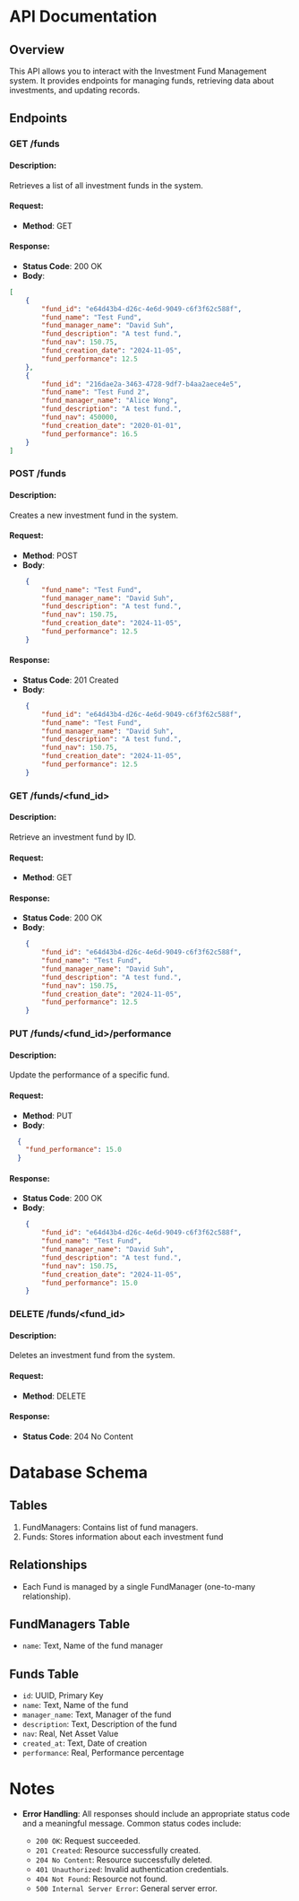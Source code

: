 # API Documentation

## Overview
This API allows you to interact with the Investment Fund Management system. It provides endpoints for managing funds, retrieving data about investments, and updating records.

## Endpoints

### GET /funds

#### Description:
Retrieves a list of all investment funds in the system.

#### Request:
- **Method**: GET

#### Response:
- **Status Code**: 200 OK
- **Body**:
```json
[
    {
        "fund_id": "e64d43b4-d26c-4e6d-9049-c6f3f62c588f",
        "fund_name": "Test Fund",
        "fund_manager_name": "David Suh",
        "fund_description": "A test fund.",
        "fund_nav": 150.75,
        "fund_creation_date": "2024-11-05",
        "fund_performance": 12.5
    },
    {
        "fund_id": "216dae2a-3463-4728-9df7-b4aa2aece4e5",
        "fund_name": "Test Fund 2",
        "fund_manager_name": "Alice Wong",
        "fund_description": "A test fund.",
        "fund_nav": 450000,
        "fund_creation_date": "2020-01-01",
        "fund_performance": 16.5
    }
]
```

### POST /funds

#### Description:
Creates a new investment fund in the system.

#### Request:
- **Method**: POST
- **Body**:
```json
    {
        "fund_name": "Test Fund",
        "fund_manager_name": "David Suh",
        "fund_description": "A test fund.",
        "fund_nav": 150.75,
        "fund_creation_date": "2024-11-05",
        "fund_performance": 12.5
    }
```

#### Response:
- **Status Code**: 201 Created
- **Body**:
```json
    {
        "fund_id": "e64d43b4-d26c-4e6d-9049-c6f3f62c588f",
        "fund_name": "Test Fund",
        "fund_manager_name": "David Suh",
        "fund_description": "A test fund.",
        "fund_nav": 150.75,
        "fund_creation_date": "2024-11-05",
        "fund_performance": 12.5
    }
```

### GET /funds/<fund_id>

#### Description:
Retrieve an investment fund by ID.

#### Request:
- **Method**: GET

#### Response:
- **Status Code**: 200 OK
- **Body**:
```json
    {
        "fund_id": "e64d43b4-d26c-4e6d-9049-c6f3f62c588f",
        "fund_name": "Test Fund",
        "fund_manager_name": "David Suh",
        "fund_description": "A test fund.",
        "fund_nav": 150.75,
        "fund_creation_date": "2024-11-05",
        "fund_performance": 12.5
    }
```

### PUT /funds/<fund_id>/performance

#### Description:
Update the performance of a specific fund.

#### Request:
- **Method**: PUT
- **Body**:
```json
  {
    "fund_performance": 15.0
  }
```

#### Response:
- **Status Code**: 200 OK
- **Body**:
```json
    {
        "fund_id": "e64d43b4-d26c-4e6d-9049-c6f3f62c588f",
        "fund_name": "Test Fund",
        "fund_manager_name": "David Suh",
        "fund_description": "A test fund.",
        "fund_nav": 150.75,
        "fund_creation_date": "2024-11-05",
        "fund_performance": 15.0
    }
```

### DELETE /funds/<fund_id>

#### Description:
Deletes an investment fund from the system.

#### Request:
- **Method**: DELETE

#### Response:
- **Status Code**: 204 No Content

# Database Schema

## Tables
1. FundManagers: Contains list of fund managers.
2. Funds: Stores information about each investment fund

## Relationships
- Each Fund is managed by a single FundManager (one-to-many relationship).

## FundManagers Table
- `name`: Text, Name of the fund manager

## Funds Table
- `id`: UUID, Primary Key
- `name`: Text, Name of the fund
- `manager_name`: Text, Manager of the fund
- `description`: Text, Description of the fund
- `nav`: Real, Net Asset Value
- `created_at`: Text, Date of creation
- `performance`: Real, Performance percentage

# Notes

- **Error Handling**: All responses should include an appropriate status code and a meaningful message. Common status codes include:

  - `200 OK`: Request succeeded.
  - `201 Created`: Resource successfully created.
  - `204 No Content`: Resource successfully deleted.
  - `401 Unauthorized`: Invalid authentication credentials.
  - `404 Not Found`: Resource not found.
  - `500 Internal Server Error`: General server error.
